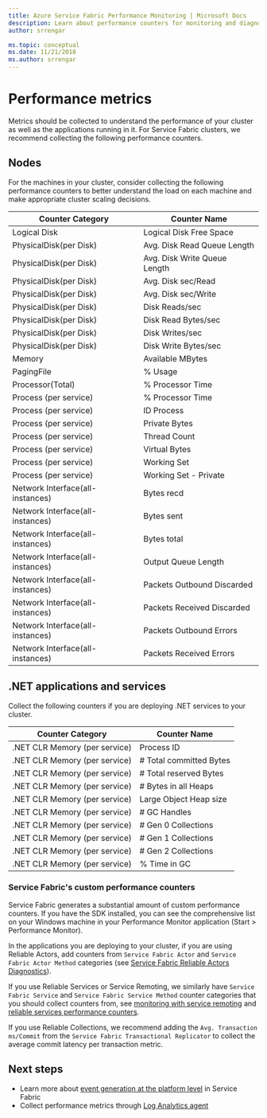 ```yaml
---
title: Azure Service Fabric Performance Monitoring | Microsoft Docs
description: Learn about performance counters for monitoring and diagnostics of Azure Service Fabric clusters.
author: srrengar

ms.topic: conceptual
ms.date: 11/21/2018
ms.author: srrengar
---
```


# Performance metrics

Metrics should be collected to understand the performance of your cluster as well as the applications running in it. For Service Fabric clusters, we recommend collecting the following performance counters.

## Nodes

For the machines in your cluster, consider collecting the following performance counters to better understand the load on each machine and make appropriate cluster scaling decisions.

| Counter Category | Counter Name |
| --- | --- |
| Logical Disk | Logical Disk Free Space |
| PhysicalDisk(per Disk) | Avg. Disk Read Queue Length |
| PhysicalDisk(per Disk) | Avg. Disk Write Queue Length |
| PhysicalDisk(per Disk) | Avg. Disk sec/Read |
| PhysicalDisk(per Disk) | Avg. Disk sec/Write |
| PhysicalDisk(per Disk) | Disk Reads/sec |
| PhysicalDisk(per Disk) | Disk Read Bytes/sec |
| PhysicalDisk(per Disk) | Disk Writes/sec |
| PhysicalDisk(per Disk) | Disk Write Bytes/sec |
| Memory | Available MBytes |
| PagingFile | % Usage |
| Processor(Total) | % Processor Time |
| Process (per service) | % Processor Time |
| Process (per service) | ID Process |
| Process (per service) | Private Bytes |
| Process (per service) | Thread Count |
| Process (per service) | Virtual Bytes |
| Process (per service) | Working Set |
| Process (per service) | Working Set - Private |
| Network Interface(all-instances) | Bytes recd |
| Network Interface(all-instances) | Bytes sent |
| Network Interface(all-instances) | Bytes total |
| Network Interface(all-instances) | Output Queue Length |
| Network Interface(all-instances) | Packets Outbound Discarded |
| Network Interface(all-instances) | Packets Received Discarded |
| Network Interface(all-instances) | Packets Outbound Errors |
| Network Interface(all-instances) | Packets Received Errors |

## .NET applications and services

Collect the following counters if you are deploying .NET services to your cluster. 

| Counter Category | Counter Name |
| --- | --- |
| .NET CLR Memory (per service) | Process ID |
| .NET CLR Memory (per service) | # Total committed Bytes |
| .NET CLR Memory (per service) | # Total reserved Bytes |
| .NET CLR Memory (per service) | # Bytes in all Heaps |
| .NET CLR Memory (per service) | Large Object Heap size |
| .NET CLR Memory (per service) | # GC Handles |
| .NET CLR Memory (per service) | # Gen 0 Collections |
| .NET CLR Memory (per service) | # Gen 1 Collections |
| .NET CLR Memory (per service) | # Gen 2 Collections |
| .NET CLR Memory (per service) | % Time in GC |

### Service Fabric's custom performance counters

Service Fabric generates a substantial amount of custom performance counters. If you have the SDK installed, you can see the comprehensive list on your Windows machine in your Performance Monitor application (Start > Performance Monitor). 

In the applications you are deploying to your cluster, if you are using Reliable Actors, add counters from `Service Fabric Actor` and `Service Fabric Actor Method` categories (see [Service Fabric Reliable Actors Diagnostics](service-fabric-reliable-actors-diagnostics.md)).

If you use Reliable Services or Service Remoting, we similarly have `Service Fabric Service` and `Service Fabric Service Method` counter categories that you should collect counters from, see [monitoring with service remoting](service-fabric-reliable-serviceremoting-diagnostics.md) and [reliable services performance counters](service-fabric-reliable-services-diagnostics.md#performance-counters). 

If you use Reliable Collections, we recommend adding the `Avg. Transaction ms/Commit` from the `Service Fabric Transactional Replicator` to collect the average commit latency per transaction metric.


## Next steps

* Learn more about [event generation at the platform level](service-fabric-diagnostics-event-generation-infra.md) in Service Fabric
* Collect performance metrics through [Log Analytics agent](service-fabric-diagnostics-oms-agent.md)
